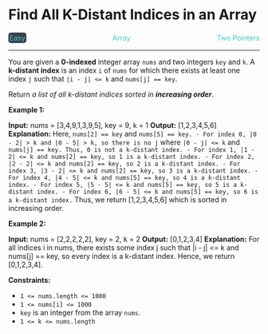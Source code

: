 # Find All K-Distant Indices in an Array

<div style="display: flex; justify-content: space-between; align-items: center">
<div style="color: #46c6c2;
padding: 2px; background-color: #3a3f4b; border-radius: 5px;">Easy</div>
<div style="color: #46c6c2">Array</div>
<div style="color: #46c6c2">Two Pointers</div>
</div>

---

You are given a **0-indexed** integer array `nums` and two integers `key` and `k`. A **k-distant index** is an index `i` of `nums` for which there exists at least one index `j` such that `|i - j| <= k` and `nums[j] == key`.

Return _a list of all k-distant indices sorted in **increasing order**_.

**Example 1:**

**Input:** nums = \[3,4,9,1,3,9,5\], key = 9, k = 1
**Output:** \[1,2,3,4,5,6\]
**Explanation:** Here, `nums[2] == key` and `nums[5] == key. - For index 0, |0 - 2| > k and |0 - 5| > k, so there is no j` where `|0 - j| <= k` and `nums[j] == key. Thus, 0 is not a k-distant index. - For index 1, |1 - 2| <= k and nums[2] == key, so 1 is a k-distant index. - For index 2, |2 - 2| <= k and nums[2] == key, so 2 is a k-distant index. - For index 3, |3 - 2| <= k and nums[2] == key, so 3 is a k-distant index. - For index 4, |4 - 5| <= k and nums[5] == key, so 4 is a k-distant index. - For index 5, |5 - 5| <= k and nums[5] == key, so 5 is a k-distant index. - For index 6, |6 - 5| <= k and nums[5] == key, so 6 is a k-distant index.`
Thus, we return \[1,2,3,4,5,6\] which is sorted in increasing order. 

**Example 2:**

**Input:** nums = \[2,2,2,2,2\], key = 2, k = 2
**Output:** \[0,1,2,3,4\]
**Explanation:** For all indices i in nums, there exists some index j such that |i - j| <= k and nums\[j\] == key, so every index is a k-distant index. 
Hence, we return \[0,1,2,3,4\].

**Constraints:**

*   `1 <= nums.length <= 1000`
*   `1 <= nums[i] <= 1000`
*   `key` is an integer from the array `nums`.
*   `1 <= k <= nums.length`